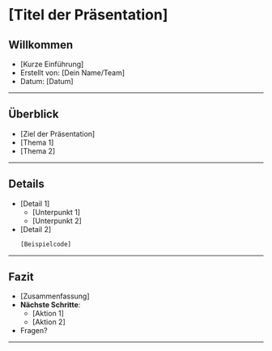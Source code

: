 # [Titel der Präsentation]

## Willkommen
- [Kurze Einführung]
- Erstellt von: [Dein Name/Team]
- Datum: [Datum]

---

## Überblick
- [Ziel der Präsentation]
- [Thema 1]
- [Thema 2]

---

## Details
- [Detail 1]
  - [Unterpunkt 1]
  - [Unterpunkt 2]
- [Detail 2]
  ```bash
  [Beispielcode]
  ```

---

## Fazit
- [Zusammenfassung]
- **Nächste Schritte**:
  - [Aktion 1]
  - [Aktion 2]
- Fragen?

---